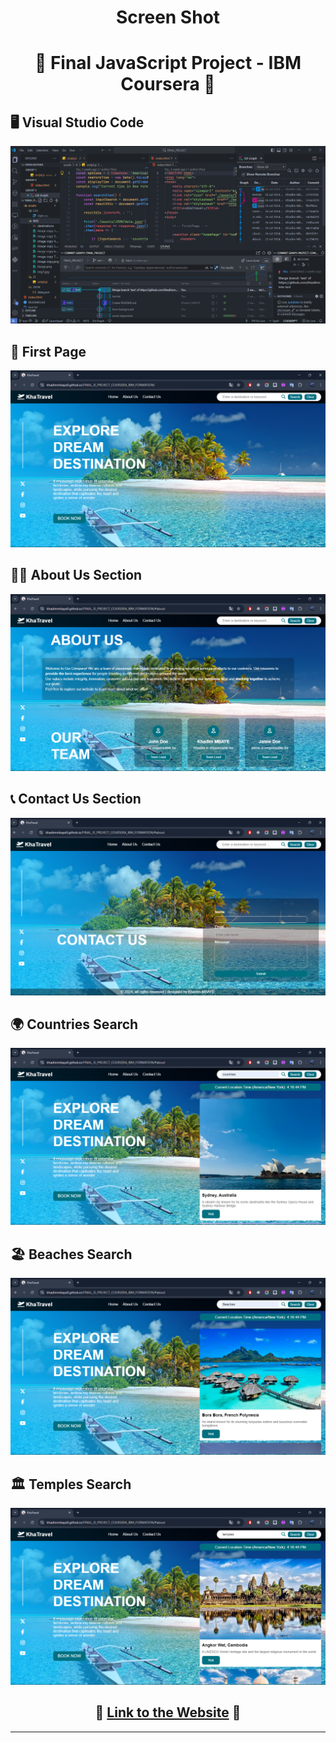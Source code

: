 <h1 align="center">Screen Shot</h1>
<h1 align="center">🌟 Final JavaScript Project - IBM Coursera 🌟</h1>

## 🖥️ Visual Studio Code
<p align="center">
  <img src="./assets/IMG/Screenshot 2024-08-12 204639.png" alt="Visual Studio Code" >
</p>

## 📝 First Page
<p align="center">
  <img src="./assets/IMG/Screenshot 2024-08-12 204703.png" alt="First Page" >
</p>

## 🧑‍💻 About Us Section
<p align="center">
  <img src="./assets/IMG/Screenshot 2024-08-12 204717.png" alt="About Us Section" >
</p>

## 📞 Contact Us Section
<p align="center">
  <img src="./assets/IMG/Screenshot 2024-08-12 204733.png" alt="Contact Us Section">
</p>

## 🌍 Countries Search
<p align="center">
  <img src="./assets/IMG/Screenshot 2024-08-12 204809.png" alt="Countries Search" >
</p>

## 🏖️ Beaches Search
<p align="center">
  <img src="./assets/IMG/Screenshot 2024-08-12 204838.png" alt="Temples Search" >
</p>

## 🏛️ Temples Search
<p align="center">
  <img src="./assets/IMG/Screenshot 2024-08-12 204853.png" alt="Beaches Search">
</p>

<h2 align="center">🔗 <a href="https://khadimmbaye0.github.io/FINAL_JS_PROJECT_COURSERA_IBM_FORMATION/">Link to the Website</a> 🔗</h2>

---

